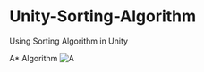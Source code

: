 # Unity-Sorting-Algorithm
Using Sorting Algorithm in Unity

A* Algorithm
![A](https://user-images.githubusercontent.com/61425857/170363183-21842437-9e5d-41ad-8cdf-3cdab10cc890.png)

